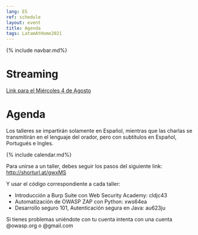 ```yaml
---
lang: ES
ref: schedule
layout: event
title: Agenda
tags: LatamAtHome2021
---
```

{% include navbar.md%}

<script>
  document.lang = "es";
</script>

<h1>Streaming</h1>

[Link para el Miércoles 4 de Agosto](https://youtu.be/6oTuSTxdGZg)



<h1>Agenda</h1>
<p>Los talleres se impartirán solamente en Español, mientras que las charlas se transmitirán en el lenguaje del orador, pero con subtítulos en Español, Portugués e Ingles.</p>
{% include calendar.md%}

Para unirse a un taller, debes seguir los pasos del siguiente link:
http://shorturl.at/gwxMS

Y usar el código correspondiente a cada taller:
* Introducción a Burp Suite con Web Security Academy: cldjc43
* Automatización de OWASP ZAP con Python: xws64ea
* Desarrollo seguro 101, Autenticación segura en Java: au623ju

Si tienes problemas uniéndote con tu cuenta intenta con una cuenta @owasp.org o @gmail.com

